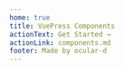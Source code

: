```yaml
---
home: true
title: VuePress Components
actionText: Get Started →
actionLink: components.md
footer: Made by ocular-d
---
```


<FeatureList :summary="true"/>

<Changelog />